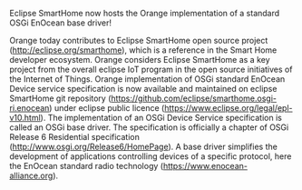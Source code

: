 Eclipse SmartHome now hosts the Orange implementation of a standard OSGi EnOcean base driver!

Orange today contributes to Eclipse SmartHome open source project (http://eclipse.org/smarthome), which is a reference in the Smart Home developer ecosystem. Orange considers Eclipse SmartHome as a key project from the overall eclipse IoT program in the open source initiatives of the Internet of Things. Orange implementation of OSGi standard EnOcean Device service specification is now available and maintained on eclipse SmartHome git repository (https://github.com/eclipse/smarthome.osgi-ri.enocean) under eclipse public licence (https://www.eclipse.org/legal/epl-v10.html). The implementation of an OSGi Device Service specification is called an OSGi base driver. The specification is officially a chapter of OSGi Release 6 Residential specification (http://www.osgi.org/Release6/HomePage). A base driver simplifies the development of applications controlling devices of a specific protocol, here the EnOcean standard radio technology (https://www.enocean-alliance.org).
